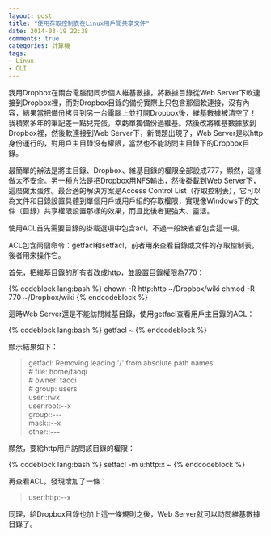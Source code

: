 ```yaml
---
layout: post
title: "使用存取控制表在Linux用戶間共享文件"
date: 2014-03-19 22:38
comments: true
categories: 計算機
tags:
- Linux
- CLI
---
```


我用Dropbox在兩台電腦間同步個人維基數據，將數據目錄從Web Server下軟連接到Dropbox裡，而對Dropbox目錄的備份實際上只包含那個軟連接，沒有內容，結果當把備份拷貝到另一台電腦上並打開Dropbox後，維基數據被清空了！我積累多年的筆記差一點兒完蛋，幸虧單獨備份過維基。然後改將維基數據放到Dropbox裡，然後軟連接到Web Server下，新問題出現了，Web Server是以http身份運行的，對用戶主目錄沒有權限，當然也不能訪問主目錄下的Dropbox目錄。

最簡單的辦法是將主目錄、Dropbox、維基目錄的權限全部設成777，顯然，這樣做太不安全。另一種方法是把Dropbox用NFS輸出，然後掛載到Web Server下，這麼做太蛋疼。最合適的解決方案是Access Control List（存取控制表），它可以為文件和目錄設置具體到單個用戶或用戶組的存取權限，實現像Windows下的文件（目錄）共享權限設置那樣的效果，而且比後者更強大、靈活。

使用ACL首先需要目錄的掛載選項中包含acl，不過一般缺省都包含這一項。

ACL包含兩個命令：getfacl和setfacl，前者用來查看目錄或文件的存取控制表，後者用來操作它。

首先，把維基目錄的所有者改成http，並設置目錄權限為770：

{% codeblock lang:bash %}
chown -R http:http ~/Dropbox/wiki
chmod -R 770 ~/Dropbox/wiki
{% endcodeblock %}

這時Web Server還是不能訪問維基目錄，使用getfacl查看用戶主目錄的ACL：

{% codeblock lang:bash %}
getfacl ~
{% endcodeblock %}

顯示結果如下：

>getfacl: Removing leading '/' from absolute path names  
\# file: home/taoqi  
\# owner: taoqi  
\# group: users  
user::rwx  
user:root:--x  
group::---  
mask::--x  
other::---  

顯然，要給http用戶訪問該目錄的權限：

{% codeblock lang:bash %}
setfacl -m u:http:x ~
{% endcodeblock %}

再查看ACL，發現增加了一條：

>user:http:--x

同理，給Dropbox目錄也加上這一條規則之後，Web Server就可以訪問維基數據目錄了。
